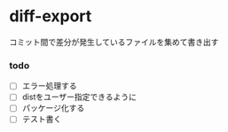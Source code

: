 # diff-export
コミット間で差分が発生しているファイルを集めて書き出す

### todo
* [ ] エラー処理する
* [ ] distをユーザー指定できるように
* [ ] パッケージ化する
* [ ] テスト書く
